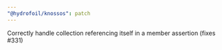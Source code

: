 ```yaml
---
"@hydrofoil/knossos": patch
---
```


Correctly handle collection referencing itself in a member assertion (fixes #331)
